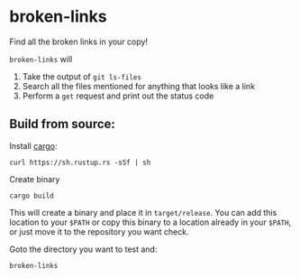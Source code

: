 # broken-links

Find all the broken links in your copy!

`broken-links` will 

1. Take the output of `git ls-files` 
2. Search all the files mentioned for anything that looks like a link
3. Perform a `get` request and print out the status code

## Build from source:

Install [cargo](https://doc.rust-lang.org/cargo/getting-started/installation.html):

```
curl https://sh.rustup.rs -sSf | sh
```

Create binary

```
cargo build
```

This will create a binary and place it in `target/release`. You can add this location to your `$PATH` or copy this binary to a location already in your `$PATH`, or just move it to the repository you want check.

Goto the directory you want to test and:

```
broken-links
```
